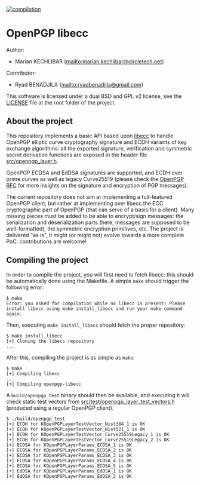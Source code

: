 [![compilation](https://github.com/libecc/openpgp-libecc/actions/workflows/tests.yml/badge.svg?branch=master)](https://github.com/libecc/openpgp-libecc/actions/workflows/tests.yml)

# OpenPGP libecc

Author:
   - Marian KECHLIBAR (<mailto:marian.kechlibar@circletech.net>)

Contributor:
   - Ryad BENADJILA (<mailto:ryadbenadjila@gmail.com>)

This software is licensed under a dual BSD and GPL v2 license, see the [LICENSE](LICENSE) file at the root folder of the project.

## About the project

This repository implements a basic API based upon [libecc](https://github.com/libecc/libecc) to handle
OpenPGP elliptic curve cryptography signature and ECDH variants of key exchange algorithms: all the exported signature,
verification and symmetric secret derivation functions are exposed in the header file [src/openpgp_layer.h](src/openpgp_layer.h).

OpenPGP ECDSA and EdDSA signatures are supported, and ECDH over prime curves as well as legacy Curve25519 (please check
the [OpenPGP RFC](https://datatracker.ietf.org/doc/html/rfc4880) for more insights on the signature and encryption of
PGP messages).

The current repository does not aim at implementing a full-featured OpenPGP client, but rather at implementing over libecc
the ECC cryptographic part of OpenPGP (that can serve of a basis for a client). Many missing pieces must be added to be able to
encrypt/sign messages: the serialization and deserialization parts (here, messages are supposed to be well-formatted), the symmetric
encryption primitives, etc. The project is delivered "as is", it might (or might not) evolve towards a more complete PoC: contributions are welcome!

## Compiling the project

In order to compile the project, you will first need to fetch libecc: this should be automatically done using the Makefile. A simple `make` should
trigger the following error:

```
$ make
Error: you asked for compilation while no libecc is present! Please install libecc using make install_libecc and run your make command again.
```

Then, executing `make install_libecc` should fetch the proper repository:
```
$ make install_libecc 
[+] Cloning the libecc repository
...
```

After this, compiling the project is as simple as `make`:
```
$ make
[+] Compiling libecc
...
[+] Compiling openpgp-libecc
```

A `build/openpgp_test` binary should then be available, and executing it will check static test vectors from
[src/test/openpgp_layer_test_vectors.h](src/test/openpgp_layer_test_vectors.h) (produced using a regular OpenPGP client).

```
$ ./build/openpgp_test 
[+] ECDH for KOpenPGPLayerTestVector_Nist384_1 is OK
[+] ECDH for KOpenPGPLayerTestVector_Nist521_1 is OK
[+] ECDH for KOpenPGPLayerTestVector_Curve25519Legacy_1 is OK
[+] ECDH for KOpenPGPLayerTestVector_Curve25519Legacy_2 is OK
[+] ECDSA for KOpenPGPLayerParams_ECDSA_1 is OK
[+] ECDSA for KOpenPGPLayerParams_ECDSA_2 is OK
[+] ECDSA for KOpenPGPLayerParams_ECDSA_3 is OK
[+] ECDSA for KOpenPGPLayerParams_ECDSA_4 is OK
[+] ECDSA for KOpenPGPLayerParams_ECDSA_5 is OK
[+] EdDSA for KOpenPGPLayerParams_EdDSA_1 is OK
[+] EdDSA for KOpenPGPLayerParams_EdDSA_2 is OK
```
